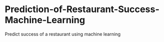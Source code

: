 # Prediction-of-Restaurant-Success-Machine-Learning
Predict success of a restaurant using machine learning
